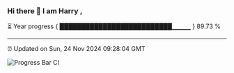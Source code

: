 ### Hi there 👋 I am Harry , 

⏳ Year progress { ██████████████████████████▁▁▁▁ } 89.73 %

---

⏰ Updated on Sun, 24 Nov 2024 09:28:04 GMT

![Progress Bar CI](https://github.com/duykhang68/duykhang68/workflows/Progress%20Bar%20CI/badge.svg)
